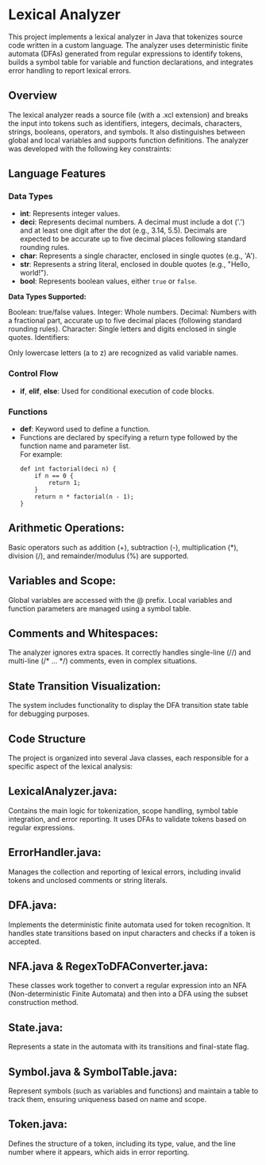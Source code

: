 # **Lexical Analyzer**
This project implements a lexical analyzer in Java that tokenizes source code written in a custom language. The analyzer uses deterministic finite automata (DFAs) generated from regular expressions to identify tokens, builds a symbol table for variable and function declarations, and integrates error handling to report lexical errors.

## **Overview**
The lexical analyzer reads a source file (with a .xcl extension) and breaks the input into tokens such as identifiers, integers, decimals, characters, strings, booleans, operators, and symbols. It also distinguishes between global and local variables and supports function definitions. The analyzer was developed with the following key constraints:


## Language Features

### Data Types
- **int**: Represents integer values.
- **deci**: Represents decimal numbers. A decimal must include a dot ('.') and at least one digit after the dot (e.g., 3.14, 5.5). Decimals are expected to be accurate up to five decimal places following standard rounding rules.
- **char**: Represents a single character, enclosed in single quotes (e.g., 'A').
- **str**: Represents a string literal, enclosed in double quotes (e.g., "Hello, world!").
- **bool**: Represents boolean values, either `true` or `false`.

**Data Types Supported:**

Boolean: true/false values.
Integer: Whole numbers.
Decimal: Numbers with a fractional part, accurate up to five decimal places (following standard rounding rules).
Character: Single letters and digits enclosed in single quotes.
Identifiers:

Only lowercase letters (a to z) are recognized as valid variable names.

### Control Flow
- **if**, **elif**, **else**: Used for conditional execution of code blocks.

### Functions
- **def**: Keyword used to define a function.
- Functions are declared by specifying a return type followed by the function name and parameter list.  
  For example:
  ```xcl
  def int factorial(deci n) {
      if n == 0 {
          return 1;
      }
      return n * factorial(n - 1);
  }

## **Arithmetic Operations:**

Basic operators such as addition (+), subtraction (-), multiplication (*), division (/), and remainder/modulus (%) are supported.

## **Variables and Scope:**

Global variables are accessed with the @ prefix.
Local variables and function parameters are managed using a symbol table.

## **Comments and Whitespaces:**

The analyzer ignores extra spaces.
It correctly handles single-line (//) and multi-line (/* ... */) comments, even in complex situations.

## **State Transition Visualization:**

The system includes functionality to display the DFA transition state table for debugging purposes.

## **Code Structure**
The project is organized into several Java classes, each responsible for a specific aspect of the lexical analysis:

## **LexicalAnalyzer.java:**
Contains the main logic for tokenization, scope handling, symbol table integration, and error reporting. It uses DFAs to validate tokens based on regular expressions.

## **ErrorHandler.java:**
Manages the collection and reporting of lexical errors, including invalid tokens and unclosed comments or string literals.

## **DFA.java:**
Implements the deterministic finite automata used for token recognition. It handles state transitions based on input characters and checks if a token is accepted.

## **NFA.java & RegexToDFAConverter.java:**
These classes work together to convert a regular expression into an NFA (Non-deterministic Finite Automata) and then into a DFA using the subset construction method.

## **State.java:**
Represents a state in the automata with its transitions and final-state flag.

## **Symbol.java & SymbolTable.java:**
Represent symbols (such as variables and functions) and maintain a table to track them, ensuring uniqueness based on name and scope.

## **Token.java:**
Defines the structure of a token, including its type, value, and the line number where it appears, which aids in error reporting.

